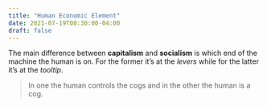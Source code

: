 ```yaml
---
title: "Human Economic Element"
date: 2021-07-19T08:30:00-04:00
draft: false
---
```

The main difference between **capitalism** and **socialism** is which end of the machine the human is on. For the former it’s at the _levers_ while for the latter it’s at the _tooltip_.

> In one the human controls the cogs and in the other the human is a cog.